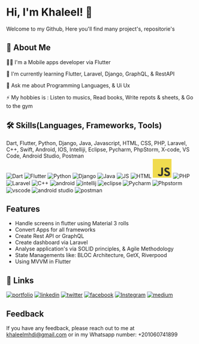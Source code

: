 # Hi, I'm Khaleel! 👋
Welcome to my Github, Here you'll find many project's, repositorie's

## 🚀 About Me
👩‍💻 I'm a Mobile apps developer via Flutter

🧠 I'm currently learning Flutter, Laravel, Django, GraphQL, & RestAPI

💬 Ask me about Programming Languages, & Ui Ux

⚡️ My hobbies is : Listen to musics, Read books, Write repots & sheets, & Go to the gym



## 🛠 Skills(Languages, Frameworks, Tools)
Dart, Flutter, Python, Django, Java, Javascript, HTML, CSS, PHP, Laravel, C++, Swift, Android, IOS, Intelliji, Eclipse, Pycharm, PhpStorm, X-code, VS Code, Android Studio, Postman
<br>
<img src="https://seeklogo.com/images/D/dart-logo-FDA1939EC4-seeklogo.com.png" alt="Dart" align="center" width="50px"></img>
<img src="https://storage.googleapis.com/cms-storage-bucket/4fd5520fe28ebf839174.svg" alt="Flutter" align="center" width="50px"></img>
<img src="https://seeklogo.com/images/P/python-logo-A32636CAA3-seeklogo.com.png" alt="Python" align="center" width="50px"></img>
<img src="https://seeklogo.com/images/D/django-logo-4C5ECF7036-seeklogo.com.png" alt="Django" align="center" width="50px"></img>
<img src="https://seeklogo.com/images/J/java-logo-7F8B35BAB3-seeklogo.com.png" alt="Java" align="center" width="50px"></img>
<img src="https://seeklogo.com/images/C/css-3-logo-023C1A7171-seeklogo.com.png" alt="JS" align="center" width="50px"></img>
<img src="https://seeklogo.com/images/H/html5-without-wordmark-color-logo-14D252D878-seeklogo.com.png" alt="HTML" align="center" width="50px"></img>
<img src="https://raw.githubusercontent.com/voodootikigod/logo.js/master/js.png" alt="PHP" align="CSS" width="50px"></img>
<img src="https://www.php.net//images/logos/new-php-logo.svg" alt="PHP" align="center" width="50px"></img>
<img src="https://seeklogo.com/images/L/laravel-logo-41EC1D4C3F-seeklogo.com.png" alt="Laravel" align="center" width="50px"></img>
<img src="https://isocpp.org/files/img/cpp_logo.png" alt="C++" align="center" width="50px"></img>
<img src="https://seeklogo.com/images/A/android-logo-9E4539A7DE-seeklogo.com.png" alt="android" align="center" width="50px"></img>
<img src="https://seeklogo.com/images/I/intellij-idea-logo-F0395EF783-seeklogo.com.png" alt="intellij" align="center" width="50px"></img>
<img src="https://seeklogo.com/images/E/eclipse-logo-85FE4BEA34-seeklogo.com.png" alt="eclipse" align="center" width="50px"></img>
<img src="https://seeklogo.com/images/P/pycharm-logo-51B1427388-seeklogo.com.png" alt="Pycharm" align="center" width="50px"></img>
<img src="https://seeklogo.com/images/P/phpstorm-logo-220B633CDA-seeklogo.com.png" alt="Phpstorm" align="center" width="50px"></img>
<img src="https://seeklogo.com/images/V/visual-studio-code-logo-449D71944F-seeklogo.com.png" alt="vscode" align="center" width="50px"></img>
<img src="https://seeklogo.com/images/A/android-studio-logo-1EE788C6EC-seeklogo.com.png" alt="android studio" align="center" width="50px"></img>
<img src="https://seeklogo.com/images/P/postman-logo-0087CA0D15-seeklogo.com.png" alt="postman" align="center" width="50px"></img>
<!-- <img src="https://seeklogo.com/images/A/apple-ios-app-store-logo-C39E303657-seeklogo.com.png" alt="x-code" align="center" width="50px"></img> -->
<!-- <img src="https://seeklogo.com/images/A/apple-logo-E3DBF3AE34-seeklogo.com.png" alt="ios" align="center" width="50px"></img> -->
<!-- <img src="https://seeklogo.com/images/S/swift-logo-7927855EB5-seeklogo.com.png" alt="swift" align="center" width="50px"></img> -->



## Features

- Handle screens in flutter using Material 3 rolls
- Convert Apps for all frameworks
- Create Rest API or GraphQL
- Create dashboard via Laravel
- Analyse application's via SOLID principles, & Agile Methodology
- State Managements like: BLOC Architecture, GetX, Riverpood
- Using MVVM in Flutter

## 🔗 Links
[![portfolio](https://img.shields.io/badge/my_portfolio-d32f2f?style=for-the-badge&logo=ko-fi&logoColor=white)](https://khlilmhdi-2c480.web.app/)
[![linkedin](https://img.shields.io/badge/linkedin-0A66C2?style=for-the-badge&logo=linkedin&logoColor=white)](https://www.linkedin.com/in/khaleel-mahdi-72892123a/)
[![twitter](https://img.shields.io/badge/twitter-1DA1F2?style=for-the-badge&logo=twitter&logoColor=white)](https://twitter.com/khlilmhdi)
[![facebook](https://img.shields.io/badge/facebook-0A66C2?style=for-the-badge&logo=facebook&logoColor=white)](https://www.facebook.com/profile.php?id=100080928924264)
[![Instegram](https://img.shields.io/badge/instagram-5e35b1?style=for-the-badge&logo=instagram&logoColor=white)](https://www.instagram.com/khlilmhdy/?fbclid=IwAR0Y--5OPweFTBn_Nw0fM3a22RgqDS3vXizNX51q3Ml3Q4doviIFVYyDzsA)
[![medium](https://img.shields.io/badge/medium-000?style=for-the-badge&logo=medium&logoColor=white)](https://medium.com/@khlilmhdi02)




## Feedback

If you have any feedback, please reach out to me at khaleelmhdi@gmail.com or in my Whatsapp number: +201060741899
